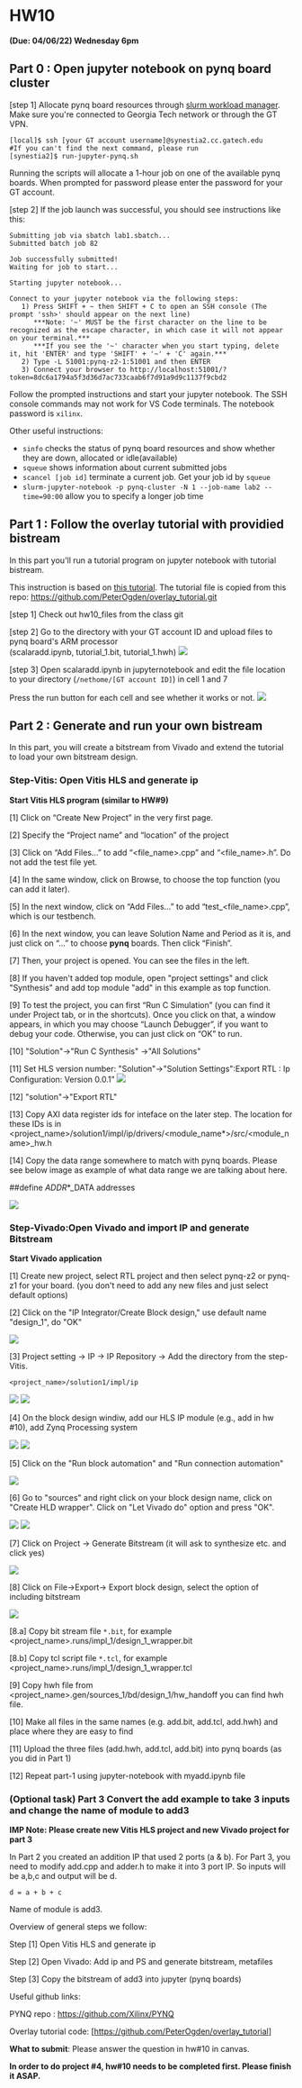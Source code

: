 # HW10

**(Due: 04/06/22) Wednesday 6pm**


## Part 0 : Open jupyter notebook on pynq board cluster

[step 1] Allocate pynq board resources through [slurm workload manager](https://slurm.schedmd.com/quickstart.html). Make sure you're connected to Georgia Tech network or through the GT VPN.
```
[local]$ ssh [your GT account username]@synestia2.cc.gatech.edu
#If you can't find the next command, please run 
[synestia2]$ run-jupyter-pynq.sh
```
Running the scripts will allocate a 1-hour job on one of the available pynq boards. When prompted for password please enter the password for your GT account. 


[step 2] If the job launch was successful, you should see instructions like this:
```
Submitting job via sbatch lab1.sbatch...
Submitted batch job 82

Job successfully submitted!
Waiting for job to start...

Starting jupyter notebook...

Connect to your jupyter notebook via the following steps:
   1) Press SHIFT + ~ then SHIFT + C to open an SSH console (The prompt 'ssh>' should appear on the next line)
      ***Note: '~' MUST be the first character on the line to be recognized as the escape character, in which case it will not appear on your terminal.***
      ***If you see the '~' character when you start typing, delete it, hit 'ENTER' and type 'SHIFT' + '~' + 'C' again.***
   2) Type -L 51001:pynq-z2-1:51001 and then ENTER
   3) Connect your browser to http://localhost:51001/?token=8dc6a1794a5f3d36d7ac733caab6f7d91a9d9c1137f9cbd2
```
Follow the prompted instructions and start your jupyter notebook. The SSH console commands may not work for VS Code terminals. The notebook password is ```xilinx```.

Other useful instructions:
- ```sinfo``` checks the status of pynq board resources and show whether they are down, allocated or idle(available)
- ```squeue``` shows information about current submitted jobs
- ```scancel [job id]``` terminate a current job. Get your job id by ```squeue```
- ```slurm-jupyter-notebook -p pynq-cluster -N 1 --job-name lab2 --time=90:00``` allow you to specify a longer job time

## Part 1 : Follow the overlay tutorial with providied bistream  

In this part you'll run a tutorial program on jupyter notebook with tutorial bistream.

This instruction is based on [this tutorial](https://pynq.readthedocs.io/en/v2.0/overlay_design_methodology/overlay_tutorial.html). 
The tutorial file is copied from this repo: https://github.com/PeterOgden/overlay_tutorial.git 


[step 1] Check out hw10_files from the class git

[step 2] Go to the directory with your GT account ID and upload files to pynq board's ARM processor  
(scalaradd.ipynb, tutorial_1.bit, tutorial_1.hwh) 
<img src="figs/hw10/jupyter0.png">

[step 3] Open scalaradd.ipynb in jupyternotebook and edit the file location to your directory (```/nethome/[GT account ID]```) in cell 1 and 7
 
Press the run button for each cell and see whether it works or not. 
<img src="figs/hw10/output_jupyter.png">

## Part 2 : Generate and run your own bistream
In this part, you will create a bitstream from Vivado and extend the tutorial to load your own bitstream design. 

### Step-Vitis: Open Vitis HLS and generate ip


**Start Vitis HLS program (similar to HW#9)**

[1] Click on “Create New Project” in the very first page.

[2] Specify the “Project name” and “location” of the project

[3] Click on “Add Files…” to add “<file_name>.cpp” and “<file_name>.h”. Do not add the test file yet.

[4] In the same window, click on Browse, to choose the top function (you can add it later).

[5] In the next window, click on “Add Files…” to add “test_<file_name>.cpp”, which is our testbench.

[6] In the next window, you can leave Solution Name and Period as it is, and just click on “…” to choose **pynq** boards. Then click “Finish”.

[7] Then, your project is opened. You can see the files in the left. 

[8] If you haven't added top module, open "project settings" and click "Synthesis" and add top module "add" in this example as top function. 

[9] To test the project, you can first “Run C Simulation” (you can find it under Project tab, or in the shortcuts). Once you click on that, a window appears, in which you may choose “Launch Debugger”, if you want to debug your code. Otherwise, you can just click on “OK” to run.

[10] "Solution"->"Run C Synthesis" ->"All Solutions"

[11] Set HLS version number: "Solution"->"Solution Settings":Export RTL : Ip Configuration: Version 0.0.1" 
<img src="figs/hw10/hls_version.png">

[12] "solution"->"Export RTL"   

[13] Copy AXI data register ids for inteface on the later step. The location for these IDs is in <project_name>/solution1/impl/ip/drivers/<module_name*>/src/<module_name>_hw.h

[14] Copy the data range somewhere to match with pynq boards. Please see below image as example of what data range we are talking about here. 

##define  _ADDR_*_DATA addresses 

<img src="figs/hw10/address.png"> 


### Step-Vivado:Open Vivado and import IP and generate Bitstream

**Start Vivado application**

[1] Create new project, select RTL project and then select pynq-z2 or pynq-z1 for your board. (you don't need to add any new files and just select default options)

[2] Click on the "IP Integrator/Create Block design," use default name "design_1", do "OK"

<img src="figs/hw10/setting.png">

[3] Project setting -> IP -> IP Repository -> Add the directory from the step-Vitis. 

```<project_name>/solution1/impl/ip```

<img src="figs/hw10/ipsetting.png">

<img src="figs/hw10/ipadd.png">

[4] On the block design windiw, add our HLS IP module (e.g., add in hw #10), add Zynq Processing system 

<img src="figs/hw10/add_diagram.png">



<img src="figs/hw10/add_ps.png"> 

[5] Click on the "Run block automation" and "Run connection automation"

<img src="figs/hw10/connection.png">

[6] Go to "sources" and right click on your block design name, click on "Create HLD wrapper". Click on "Let Vivado do" option and press "OK". 

<img src="figs/hw10/addhwwrapp.png">

<img src="figs/hw10/addhwwrapp-2.png">

[7] Click on Project -> Generate Bitstream (it will ask to synthesize etc. and click yes) 

<img src="figs/hw10/menu_bit.png">

[8] Click on File->Export-> Export block design, select the option of including bitstream 

<img src="figs/hw10/export_bit.png"> 


[8.a] Copy bit stream file ```*.bit```, for example <project_name>.runs/impl_1/design_1_wrapper.bit 


[8.b] Copy tcl script file ```*.tcl```, for example <project_name>.runs/impl_1/design_1_wrapper.tcl 

[9] Copy hwh file from <project_name>.gen/sources_1/bd/design_1/hw_handoff
you can find hwh file. 

[10] Make all files in the same names (e.g. add.bit, add.tcl, add.hwh) and place where they are easy to find  

[11] Upload the three files (add.hwh, add.tcl, add.bit) into pynq boards (as you did in Part 1)

[12] Repeat part-1 using jupyter-notebook with myadd.ipynb file   



### (Optional task) Part 3 Convert the add example to take 3 inputs and change the name of module to add3

**IMP Note: Please create new Vitis HLS project and new Vivado project for part 3**

In Part 2 you created an addition IP that used 2 ports (a & b). For Part 3, you need to modify add.cpp and adder.h to make it into 3 port IP. So inputs will be a,b,c and output will be d.

```d = a + b + c```

Name of module is add3.

Overview of general steps we follow:

Step [1] Open Vitis HLS and generate ip 

Step [2] Open Vivado: Add ip and PS and generate bitstream, metafiles  

Step [3] Copy the bitstream of add3 into jupyter (pynq boards) 


Useful github links: 

PYNQ repo : https://github.com/Xilinx/PYNQ

Overlay tutorial code:  [https://github.com/PeterOgden/overlay_tutorial]




**What to submit**: Please answer the question in hw#10 in canvas. 

**In order to do project #4, hw#10 needs to be completed first. Please finish it ASAP.**

